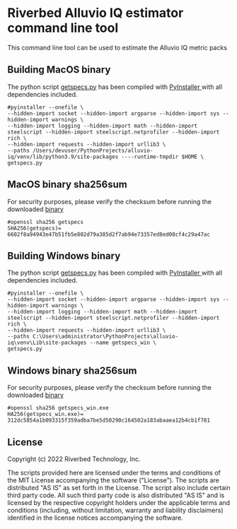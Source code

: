 # Riverbed Alluvio IQ estimator command line tool

This command line tool can be used to estimate the Alluvio IQ metric packs


## Building MacOS binary

The python script [getspecs.py](getspecs.py) has been compiled with [PyInstaller ](https://pyinstaller.org/en/stable/) with all dependencies included.
````
#pyinstaller --onefile \
--hidden-import socket --hidden-import argparse --hidden-import sys --hidden-import warnings \
--hidden-import logging --hidden-import math --hidden-import steelscript --hidden-import steelscript.netprofiler --hidden-import rich \
--hidden-import requests --hidden-import urllib3 \
--paths /Users/devuser/PythonProjects/alluvio-iq/venv/lib/python3.9/site-packages ----runtime-tmpdir $HOME \
getspecs.py
````
## MacOS binary sha256sum
For security purposes, please verify the checksum before running the downloaded [binary](getspecs)
````
#openssl sha256 getspecs 
SHA256(getspecs)= 6602f8a94943e47b51fb5e802d79a385d2f7ab94e73357ed8ed08cf4c29a47ac
````

## Building Windows binary

The python script [getspecs.py](getspecs.py) has been compiled with [PyInstaller ](https://pyinstaller.org/en/stable/) with all dependencies included.
````
#pyinstaller --onefile \
--hidden-import socket --hidden-import argparse --hidden-import sys --hidden-import warnings \
--hidden-import logging --hidden-import math --hidden-import steelscript --hidden-import steelscript.netprofiler --hidden-import rich \
--hidden-import requests --hidden-import urllib3 \
--paths C:\Users\administrator\PythonProjects\alluvio-iq\venv\Lib\site-packages --name getspecs_win \
getspecs.py
````
## Windows binary sha256sum
For security purposes, please verify the checksum before running the downloaded [binary](getspecs_win.exe)
````
#openssl sha256 getspecs_win.exe
HA256(getspecs_win.exe)= 312dc5854a1b093315f359adba7be5d50290c164502a183abaaea12b4cb1f781
````



## License

Copyright (c) 2022 Riverbed Technology, Inc.

The scripts provided here are licensed under the terms and conditions of the MIT License accompanying the software ("License"). The scripts are distributed "AS IS" as set forth in the License. The script also include certain third party code. All such third party code is also distributed "AS IS" and is licensed by the respective copyright holders under the applicable terms and conditions (including, without limitation, warranty and liability disclaimers) identified in the license notices accompanying the software.
